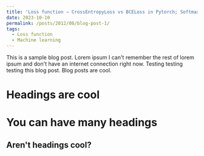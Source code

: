 ```yaml
---
title: 'Loss function — CrossEntropyLoss vs BCELoss in Pytorch; Softmax vs sigmoid; Loss calculation'
date: 2023-10-10
permalink: /posts/2012/08/blog-post-1/
tags:
  - Loss function
  - Machine learning
---
```


This is a sample blog post. Lorem ipsum I can't remember the rest of lorem ipsum and don't have an internet connection right now. Testing testing testing this blog post. Blog posts are cool.

Headings are cool
======

You can have many headings
======

Aren't headings cool?
------
